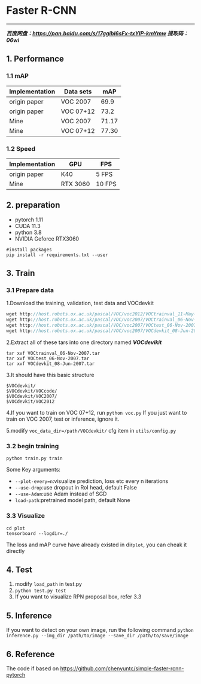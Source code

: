 # Faster R-CNN
---
***百度网盘：https://pan.baidu.com/s/17ggibl6sFx-txYlP-kmYmw 提取码：06wi***
## 1. Performance
### 1.1 mAP

| Implementation | Data sets | mAP   |
| -------------- | --------- | ----- |
| origin paper   | VOC 2007  | 69.9  |
| origin paper   | VOC 07+12 | 73.2  |
| Mine           | VOC 2007  | 71.17 |
| Mine           | VOC 07+12 | 77.30 |
### 1.2 Speed

| Implementation | GPU      | FPS    |
| -------------- | -------- | ------ |
| origin paper   | K40      | 5 FPS  |
| Mine           | RTX 3060 | 10 FPS |

## 2. preparation

 - pytorch 1.11
 - CUDA 11.3
 - python 3.8
 - NVIDIA Geforce RTX3060  
 ```
 #install packages
 pip install -r requirements.txt --user
 ```
  
## 3. Train
  ### 3.1 Prepare data
  1.Download the training, validation, test data and VOCdevkit
``` javascript
wget http://host.robots.ox.ac.uk/pascal/VOC/voc2012/VOCtrainval_11-May-2012.tar
wget http://host.robots.ox.ac.uk/pascal/VOC/voc2007/VOCtrainval_06-Nov-2007.tar
wget http://host.robots.ox.ac.uk/pascal/VOC/voc2007/VOCtest_06-Nov-2007.tar
wget http://host.robots.ox.ac.uk/pascal/VOC/voc2007/VOCdevkit_08-Jun-2007.tar
```

2.Extract all of these tars into one directory named ***VOCdevikit***
```
tar xvf VOCtrainval_06-Nov-2007.tar
tar xvf VOCtest_06-Nov-2007.tar
tar xvf VOCdevkit_08-Jun-2007.tar
```

 3.It should have this basic structure
```
$VOCdevkit/
$VOCdevkit/VOCcode/
$VOCdevkit/VOC2007/
$VOCdevkit/VOC2012
```
4.If you want to train on VOC 07+12, run
`python voc.py`
If you just want to train on VOC 2007, test or inference, ignore it.

5.modify `voc_data_dir=/path/VOCdevkit/` cfg item in `utils/config.py`
### 3.2 begin training
```python train.py train```

Some Key arguments:
- `--plot-every=n`:visualize prediction, loss etc every n iterations
- `--use-drop`:use dropout in RoI head, default False
- `--use-Adam`:use Adam instead of SGD
- `load-path`:pretrained model path, default None
### 3.3 Visualize  
```
cd plot
tensorboard --logdir=./
```
The loss and mAP curve have already existed in dir`plot`, you can cheak it directly
## 4. Test
1. modify `load_path` in test.py
2. `python test.py test`
3.  If you want to visualize RPN proposal box, refer 3.3

## 5. Inference
If you want to detect on your own image, run the following command
```python inference.py --img_dir /path/to/image --save_dir /path/to/save/image```
## 6. Reference
The code if based on https://github.com/chenyuntc/simple-faster-rcnn-pytorch

 

